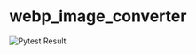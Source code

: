 # webp_image_converter

![Pytest Result](https://github.com/yumechi/webp_image_converter/workflows/Running%20Pytest/badge.svg)
